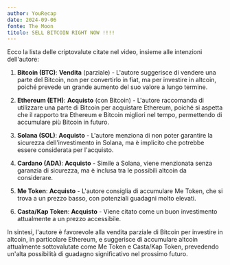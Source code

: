 ```yaml
---
author: YouRecap
date: 2024-09-06
fonte: The Moon
titolo: SELL BITCOIN RIGHT NOW !!!!
---
```


Ecco la lista delle criptovalute citate nel video, insieme alle intenzioni dell'autore:

1. **Bitcoin (BTC)**: **Vendita** (parziale) - L'autore suggerisce di vendere una parte del Bitcoin, non per convertirlo in fiat, ma per investire in altcoin, poiché prevede un grande aumento del suo valore a lungo termine.

2. **Ethereum (ETH)**: **Acquisto** (con Bitcoin) - L'autore raccomanda di utilizzare una parte di Bitcoin per acquistare Ethereum, poiché si aspetta che il rapporto tra Ethereum e Bitcoin migliori nel tempo, permettendo di accumulare più Bitcoin in futuro.

3. **Solana (SOL)**: **Acquisto** - L'autore menziona di non poter garantire la sicurezza dell'investimento in Solana, ma è implicito che potrebbe essere considerata per l'acquisto.

4. **Cardano (ADA)**: **Acquisto** - Simile a Solana, viene menzionata senza garanzia di sicurezza, ma è inclusa tra le possibili altcoin da considerare.

5. **Me Token**: **Acquisto** - L'autore consiglia di accumulare Me Token, che si trova a un prezzo basso, con potenziali guadagni molto elevati.

6. **Casta/Kap Token**: **Acquisto** - Viene citato come un buon investimento attualmente a un prezzo accessibile.

In sintesi, l'autore è favorevole alla vendita parziale di Bitcoin per investire in altcoin, in particolare Ethereum, e suggerisce di accumulare altcoin attualmente sottovalutate come Me Token e Casta/Kap Token, prevedendo un'alta possibilità di guadagno significativo nel prossimo futuro.

